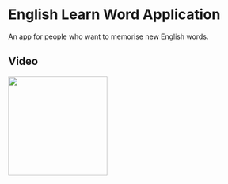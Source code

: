 # English Learn Word Application
An app for people who want to memorise new English words.
<br>

## Video
<img width=200 src="https://user-images.githubusercontent.com/73075252/191482548-8443a976-8b53-4ae0-bbce-92b52db8c52d.gif">
